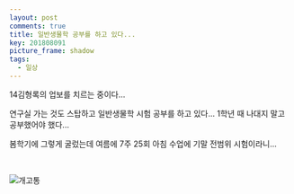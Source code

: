 ```yaml
---
layout: post
comments: true
title: 일반생물학 공부를 하고 있다...
key: 201808091
picture_frame: shadow
tags:
  - 일상
---
```


14김형록의 업보를 치르는 중이다...

<!--more-->

연구실 가는 것도 스탑하고 일반생물학 시험 공부를 하고 있다... 1학년 때 나대지 말고 공부했어야 했다...

봄학기에 그렇게 굴렀는데 여름에 7주 25회 아침 수업에 기말 전범위 시험이라니...

<br>

![개고통](https://raw.githubusercontent.com/q0115643/my_blog/master/assets/images/zzal/pain/1.jpg)

<br>

